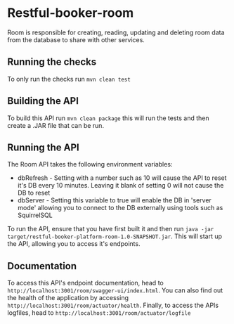 # Restful-booker-room

Room is responsible for creating, reading, updating and deleting room data from the database to share with other services.

## Running the checks

To only run the checks run ```mvn clean test```

## Building the API

To build this API run ```mvn clean package``` this will run the tests and then create a .JAR file that can be run.

## Running the API

The Room API takes the following environment variables:

* dbRefresh - Setting with a number such as 10 will cause the API to reset it's DB every 10 minutes. Leaving it blank of setting 0 will not cause the DB to reset
* dbServer - Setting this variable to true will enable the DB in 'server mode' allowing you to connect to the DB externally using tools such as SquirrelSQL  

To run the API, ensure that you have first built it and then run ```java -jar target/restful-booker-platform-room-1.0-SNAPSHOT.jar```. This will start up the API, allowing you to access it's endpoints.

## Documentation

To access this API's endpoint documentation, head to ```http://localhost:3001/room/swagger-ui/index.html```. You can also find out the health of the application by accessing ```http://localhost:3001/room/actuator/health```. Finally, to access the APIs logfiles, head to ```http://localhost:3001/room/actuator/logfile```
